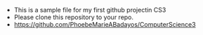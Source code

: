 - This is a sample file for my first github projectin CS3
- Please clone this repository to your repo.
- https://github.com/PhoebeMarieABadayos/ComputerScience3
